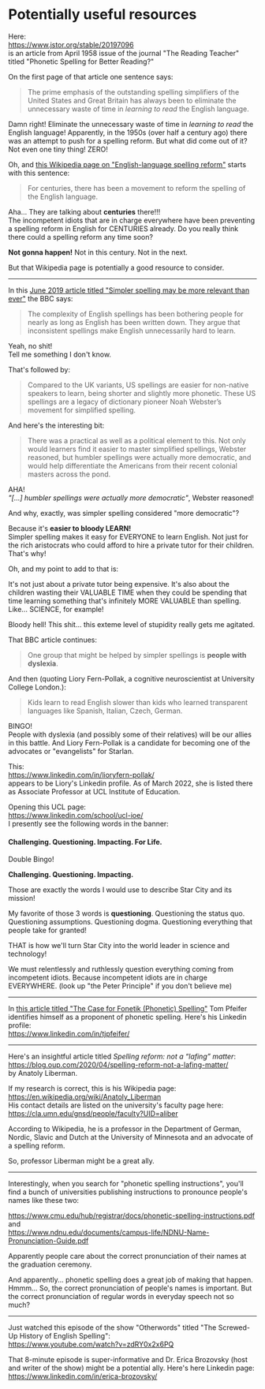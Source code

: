 # Potentially useful resources

Here:  
https://www.jstor.org/stable/20197096  
is an article from April 1958 issue of the journal "The Reading Teacher" titled "Phonetic Spelling for Better Reading?"

On the first page of that article one sentence says: 

> The prime emphasis of the outstanding spelling simplifiers of the United States and Great Britain has always been to eliminate the unnecessary waste of time in *learning to read* the English language.

Damn right! Eliminate the unnecessary waste of time in *learning to read* the English language! Apparently, in the 1950s (over half a century ago) there was an attempt to push for a spelling reform. But what did come out of it? Not even one tiny thing! ZERO!

Oh, and [this Wikipedia page on "English-language spelling reform"](https://en.wikipedia.org/wiki/English-language_spelling_reform) starts with this sentence: 

> For centuries, there has been a movement to reform the spelling of the English language.

Aha... They are talking about **centuries** there!!!  
The incompetent idiots that are in charge everywhere have been preventing a spelling reform in English for CENTURIES already. Do you really think there could a spelling reform any time soon? 

**Not gonna happen!** Not in this century. Not in the next.

But that Wikipedia page is potentially a good resource to consider. 

---

In this [June 2019 article titled "Simpler spelling may be more relevant than ever"](https://www.bbc.com/worklife/article/20190613-simpler-spelling-may-be-more-relevant-than-ever) the BBC says: 

> The complexity of English spellings has been bothering people for nearly as long as English has been written down. They argue that inconsistent spellings make English unnecessarily hard to learn.

Yeah, no shit!  
Tell me something I don't know. 

That's followed by: 

> Compared to the UK variants, US spellings are easier for non-native speakers to learn, being shorter and slightly more phonetic. These US spellings are a legacy of dictionary pioneer Noah Webster’s movement for simplified spelling.

And here's the interesting bit: 

> There was a practical as well as a political element to this. Not only would learners find it easier to master simplified spellings, Webster reasoned, but humbler spellings were actually more democratic, and would help differentiate the Americans from their recent colonial masters across the pond.

AHA!  
*"[...] humbler spellings were actually more democratic"*, Webster reasoned! 

And why, exactly, was simpler spelling considered "more democratic"? 

Because it's **easier to bloody LEARN!**  
Simpler spelling makes it easy for EVERYONE to learn English. Not just for the rich aristocrats who could afford to hire a private tutor for their children. That's why! 

Oh, and my point to add to that is: 

It's not just about a private tutor being expensive. It's also about the children wasting their VALUABLE TIME when they could be spending that time learning something that's infinitely MORE VALUABLE than spelling. Like... SCIENCE, for example!

Bloody hell! This shit... this exteme level of stupidity really gets me agitated. 

That BBC article continues: 

> One group that might be helped by simpler spellings is **people with dyslexia**.

And then (quoting Liory Fern-Pollak, a cognitive neuroscientist at University College London.): 

> Kids learn to read English slower than kids who learned transparent languages like Spanish, Italian, Czech, German.

BINGO!  
People with dyslexia (and possibly some of their relatives) will be our allies in this battle. And Liory Fern-Pollak is a candidate for becoming one of the advocates or "evangelists" for Starlan. 

This:  
https://www.linkedin.com/in/lioryfern-pollak/  
appears to be Liory's Linkedin profile. 
As of March 2022, she is listed there as Associate Professor at UCL Institute of Education. 

Opening this UCL page:  
https://www.linkedin.com/school/ucl-ioe/  
I presently see the following words in the banner:  

#### Challenging. Questioning. Impacting. For Life.

Double Bingo! 

**Challenging. Questioning. Impacting.**

Those are exactly the words I would use to describe Star City and its mission! 

My favorite of those 3 words is **questioning**. Questioning the status quo. Questioning assumptions. Questioning dogma. Questioning everything that people take for granted! 

THAT is how we'll turn Star City into the world leader in science and technology! 

We must relentlessly and ruthlessly question everything coming from incompetent idiots. Because incompetent idiots are in charge EVERYWHERE. (look up "the Peter Principle" if you don't believe me)

---

In [this article titled "The Case for Fonetik (Phonetic) Spelling"](https://www.linkedin.com/pulse/case-fonetik-phonetic-spelling-tom-pfeifer/) Tom Pfeifer identifies himself as a proponent of phonetic spelling. Here's his Linkedin profile:  
https://www.linkedin.com/in/tjpfeifer/

---

Here's an insightful article titled *Spelling reform: not a “lafing” matter*:  
https://blog.oup.com/2020/04/spelling-reform-not-a-lafing-matter/  
by Anatoly Liberman.

If my research is correct, this is his Wikipedia page:  
https://en.wikipedia.org/wiki/Anatoly_Liberman  
His contact details are listed on the university's faculty page here:  
https://cla.umn.edu/gnsd/people/faculty?UID=aliber

According to Wikipedia, he is a professor in the Department of German, Nordic, Slavic and Dutch at the University of Minnesota and an advocate of a spelling reform. 

So, professor Liberman might be a great ally. 

---

Interestingly, when you search for "phonetic spelling instructions", you'll find a bunch of universities publishing instructions to pronounce people's names like these two: 

https://www.cmu.edu/hub/registrar/docs/phonetic-spelling-instructions.pdf  
and  
https://www.ndnu.edu/documents/campus-life/NDNU-Name-Pronunciation-Guide.pdf

Apparently people care about the correct pronunciation of their names at the graduation ceremony. 

And apparently... phonetic spelling does a great job of making that happen. Hmmm... So, the correct pronunciation of people's names is important. But the correct pronunciation of regular words in everyday speech not so much?

--- 

Just watched this episode of the show "Otherwords" titled "The Screwed-Up History of English Spelling":  
https://www.youtube.com/watch?v=zdRY0x2x6PQ

That 8-minute episode is super-informative and Dr. Erica Brozovsky (host and writer of the show) might be a potential ally. Here's here Linkedin page:  
https://www.linkedin.com/in/erica-brozovsky/



